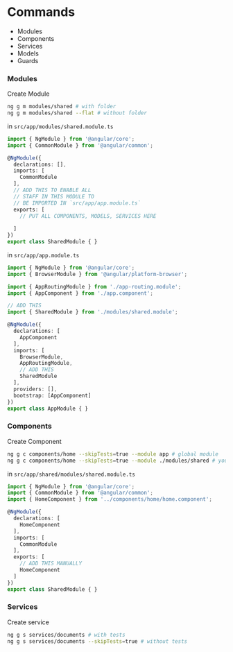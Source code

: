 # Commands
* Modules
* Components
* Services
* Models
* Guards

### Modules
Create Module
```sh
ng g m modules/shared # with folder
ng g m modules/shared --flat # without folder
```
in `src/app/modules/shared.module.ts`
```ts
import { NgModule } from '@angular/core';
import { CommonModule } from '@angular/common';

@NgModule({
  declarations: [],
  imports: [
    CommonModule
  ],
  // ADD THIS TO ENABLE ALL
  // STAFF IN THIS MODULE TO
  // BE IMPORTED IN `src/app/app.module.ts`
  exports: [
    // PUT ALL COMPONENTS, MODELS, SERVICES HERE
  
  ]
})
export class SharedModule { }
```
in `src/app/app.module.ts`
```ts
import { NgModule } from '@angular/core';
import { BrowserModule } from '@angular/platform-browser';

import { AppRoutingModule } from './app-routing.module';
import { AppComponent } from './app.component';

// ADD THIS
import { SharedModule } from './modules/shared.module';

@NgModule({
  declarations: [
    AppComponent
  ],
  imports: [
    BrowserModule,
    AppRoutingModule,
    // ADD THIS
    SharedModule
  ],
  providers: [],
  bootstrap: [AppComponent]
})
export class AppModule { }
```
### Components
Create Component
```sh
ng g c components/home --skipTests=true --module app # global module
ng g c components/home --skipTests=true --module ./modules/shared # your own module
```
in `src/app/shared/modules/shared.module.ts`
```ts
import { NgModule } from '@angular/core';
import { CommonModule } from '@angular/common';
import { HomeComponent } from '../components/home/home.component';

@NgModule({
  declarations: [
    HomeComponent
  ],
  imports: [
    CommonModule
  ],
  exports: [
    // ADD THIS MANUALLY
    HomeComponent
  ]
})
export class SharedModule { }
```
### Services
Create service
```sh
ng g s services/documents # with tests
ng g s services/documents --skipTests=true # without tests
```
